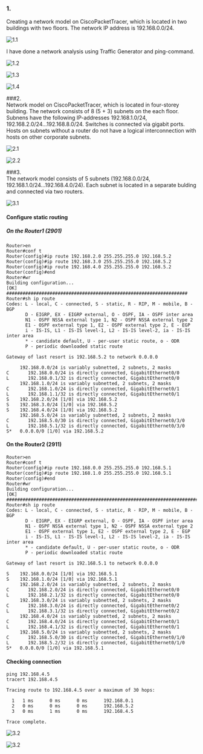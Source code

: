 ### 1.  
Creating a network model on CiscoPacketTracer, which is located in two buildings with two floors. The network IP address is 192.168.0.0/24.  

![1.1](./scr/2020-12-28_225901.jpg)  

I have done a network analysis using Traffic Generator and ping-command.  

![1.2](./scr/2020-12-29_092938.jpg)  

![1.3](./scr/2020-12-29_092912.jpg)  

![1.4](./scr/2020-12-28_225943.jpg)  

###2.  
Network model on CiscoPacketTracer, which is located in four-storey building. The network consists of 8 (5 + 3) subnets on the each floor. Subnens have the following IP-addresses 192.168.1.0/24, 192.168.2.0/24...192.168.8.0/24. Switches is connected via gigabit ports.  Hosts on subnets without a router do not have a logical interconnection with hosts on other corporate subnets.

![2.1](./scr/2020-12-30_160901.jpg)  

![2.2](./scr/2020-12-30_161516.jpg)  

###3.  
The network model consists of 5 subnets (192.168.0.0/24, 192.168.1.0/24...192.168.4.0/24). Each subnet is located in a separate bulding and connected via two routers.  

![3.1](./scr/2020-12-31_002436.jpg)  

#### Configure static routing  

##### On the Router1 (2901)
```
Router>en
Router#conf t
Router(config)#ip route 192.168.2.0 255.255.255.0 192.168.5.2
Router(config)#ip route 192.168.3.0 255.255.255.0 192.168.5.2
Router(config)#ip route 192.168.4.0 255.255.255.0 192.168.5.2
Router(config)#end
Router#wr
Building configuration...
[OK]
###################################################################
Router#sh ip route
Codes: L - local, C - connected, S - static, R - RIP, M - mobile, B - BGP
       D - EIGRP, EX - EIGRP external, O - OSPF, IA - OSPF inter area
       N1 - OSPF NSSA external type 1, N2 - OSPF NSSA external type 2
       E1 - OSPF external type 1, E2 - OSPF external type 2, E - EGP
       i - IS-IS, L1 - IS-IS level-1, L2 - IS-IS level-2, ia - IS-IS inter area
       * - candidate default, U - per-user static route, o - ODR
       P - periodic downloaded static route

Gateway of last resort is 192.168.5.2 to network 0.0.0.0

     192.168.0.0/24 is variably subnetted, 2 subnets, 2 masks
C       192.168.0.0/24 is directly connected, GigabitEthernet0/0
L       192.168.0.1/32 is directly connected, GigabitEthernet0/0
     192.168.1.0/24 is variably subnetted, 2 subnets, 2 masks
C       192.168.1.0/24 is directly connected, GigabitEthernet0/1
L       192.168.1.1/32 is directly connected, GigabitEthernet0/1
S    192.168.2.0/24 [1/0] via 192.168.5.2
S    192.168.3.0/24 [1/0] via 192.168.5.2
S    192.168.4.0/24 [1/0] via 192.168.5.2
     192.168.5.0/24 is variably subnetted, 2 subnets, 2 masks
C       192.168.5.0/30 is directly connected, GigabitEthernet0/3/0
L       192.168.5.1/32 is directly connected, GigabitEthernet0/3/0
S*   0.0.0.0/0 [1/0] via 192.168.5.2
```

#### On the Router2 (2911)
```
Router>en
Router#conf t
Router(config)#ip route 192.168.0.0 255.255.255.0 192.168.5.1
Router(config)#ip route 192.168.1.0 255.255.255.0 192.168.5.1
Router(config)#end
Router#wr
Building configuration...
[OK]
#########################################################################
Router#sh ip route
Codes: L - local, C - connected, S - static, R - RIP, M - mobile, B - BGP
       D - EIGRP, EX - EIGRP external, O - OSPF, IA - OSPF inter area
       N1 - OSPF NSSA external type 1, N2 - OSPF NSSA external type 2
       E1 - OSPF external type 1, E2 - OSPF external type 2, E - EGP
       i - IS-IS, L1 - IS-IS level-1, L2 - IS-IS level-2, ia - IS-IS inter area
       * - candidate default, U - per-user static route, o - ODR
       P - periodic downloaded static route

Gateway of last resort is 192.168.5.1 to network 0.0.0.0

S    192.168.0.0/24 [1/0] via 192.168.5.1
S    192.168.1.0/24 [1/0] via 192.168.5.1
     192.168.2.0/24 is variably subnetted, 2 subnets, 2 masks
C       192.168.2.0/24 is directly connected, GigabitEthernet0/0
L       192.168.2.1/32 is directly connected, GigabitEthernet0/0
     192.168.3.0/24 is variably subnetted, 2 subnets, 2 masks
C       192.168.3.0/24 is directly connected, GigabitEthernet0/2
L       192.168.3.1/32 is directly connected, GigabitEthernet0/2
     192.168.4.0/24 is variably subnetted, 2 subnets, 2 masks
C       192.168.4.0/24 is directly connected, GigabitEthernet0/1
L       192.168.4.1/32 is directly connected, GigabitEthernet0/1
     192.168.5.0/24 is variably subnetted, 2 subnets, 2 masks
C       192.168.5.0/30 is directly connected, GigabitEthernet0/1/0
L       192.168.5.2/32 is directly connected, GigabitEthernet0/1/0
S*   0.0.0.0/0 [1/0] via 192.168.5.1
```

#### Checking connection 
```
ping 192.168.4.5
tracert 192.168.4.5

Tracing route to 192.168.4.5 over a maximum of 30 hops: 

  1   1 ms      0 ms      0 ms      192.168.0.1
  2   0 ms      0 ms      0 ms      192.168.5.2
  3   0 ms      1 ms      0 ms      192.168.4.5

Trace complete.
```
![3.2](./scr/2020-12-31_003450.jpg)  

![3.2](./scr/2020-12-31_003538.jpg)  
